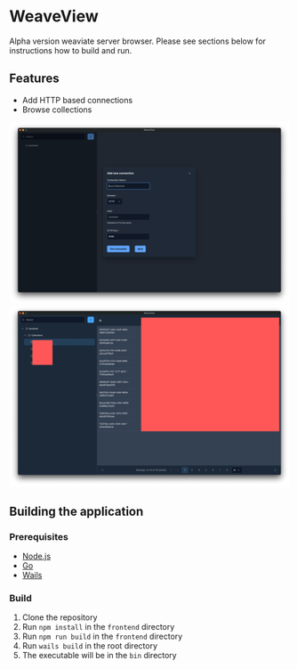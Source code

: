 # WeaveView

Alpha version weaviate server browser. Please see sections below for instructions how to build and run.

## Features

- Add HTTP based connections
- Browse collections

![add connection](screenshots/add_connection.png)
![collections](screenshots/collections.png)

## Building the application

### Prerequisites

- [Node.js](https://nodejs.org/en/)
- [Go](https://go.dev/doc/install)
- [Wails](https://wails.io/)

### Build

1. Clone the repository
2. Run `npm install` in the `frontend` directory
3. Run `npm run build` in the `frontend` directory
4. Run `wails build` in the root directory
5. The executable will be in the `bin` directory
